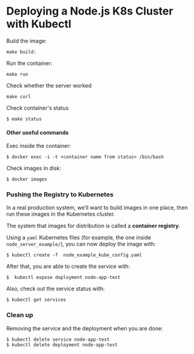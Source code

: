 # Deploying a Node.js K8s Cluster with Kubectl


Build the image:

```
make build:
```

Run the container:

```
make run
```

Check whether the server worked

```
make curl
```

Check container's status

```
$ make status
```


#### Other useful commands

Exec inside the container:

```
$ docker exec -i -t <container name from status> /bin/bash
```

Check images in disk:

```
$ docker images
```


### Pushing the Registry to Kubernetes

In a real production system, we’ll want to build images in one place, then run these images in the Kubernetes cluster. 

The system that images for distribution is called a **container registry**.


Using a `yaml` Kubernetes files (for example, the one inside `node_server_example/`), you can now deploy the image with:

```
$ kubectl create -f  node_example_kube_config.yaml
```

After that, you are able to create the service with:

```
$  kubectl expose deployment node-app-test
```

Also, check out the service status with:

```
$ kubectl get services
```

### Clean up

Removing the service and the deployment when you are done:

```
$ kubectl delete service node-app-test
$ kubectl delete deployment node-app-test
```

